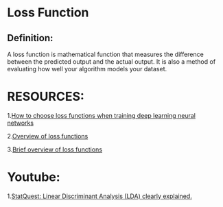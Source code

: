 # Loss Function
## Definition:
A loss function is mathematical function that measures the difference between the predicted output and the actual output.
It is also a method of evaluating how well your algorithm models your dataset.

# RESOURCES:

   1.[How to choose loss functions when training deep learning neural networks](https://machinelearningmastery.com/how-to-choose-loss-functions-when-training-deep-learning-neural-networks/)

   2.[Overview of loss functions](https://blog.tensorflow.org/2019/03/overview-of-loss-functions-in-tensorflow.html)

   3.[Brief overview of loss functions](https://towardsdatascience.com/a-brief-overview-of-loss-functions-in-machine-learning-7a211173e779)
# Youtube:
   1.[StatQuest: Linear Discriminant Analysis (LDA) clearly explained.](https://www.youtube.com/watch?v=azXCzI57Yfc)


